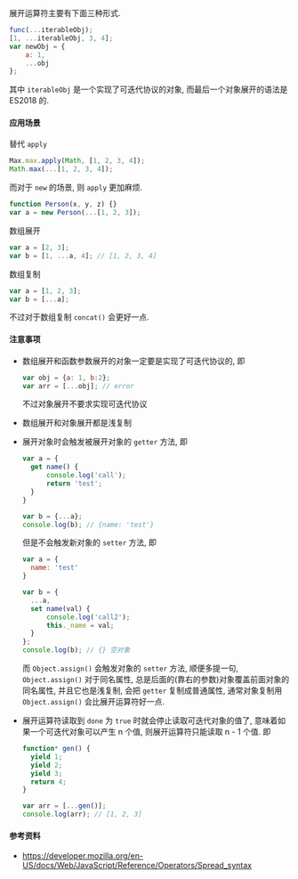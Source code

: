 展开运算符主要有下面三种形式.

```javascript
func(...iterableObj);
[1, ...iterableObj, 3, 4];
var newObj = {
    a: 1,
    ...obj
};
```

其中 `iterableObj` 是一个实现了可迭代协议的对象, 而最后一个对象展开的语法是 ES2018 的.



#### 应用场景

替代 `apply`

```javascript
Max.max.apply(Math, [1, 2, 3, 4]);
Math.max(...[1, 2, 3, 4]);
```

而对于 `new` 的场景, 则 `apply` 更加麻烦.

```javascript
function Person(x, y, z) {}
var a = new Person(...[1, 2, 3]);
```

数组展开

```javascript
var a = [2, 3];
var b = [1, ...a, 4]; // [1, 2, 3, 4]
```

数组复制

```javascript
var a = [1, 2, 3];
var b = [...a];
```

不过对于数组复制 `concat()` 会更好一点.



#### 注意事项

* 数组展开和函数参数展开的对象一定要是实现了可迭代协议的, 即

  ```javascript
  var obj = {a: 1, b:2};
  var arr = [...obj]; // error
  ```

  不过对象展开不要求实现可迭代协议

* 数组展开和对象展开都是浅复制

* 展开对象时会触发被展开对象的 `getter` 方法, 即

  ```javascript
  var a = {
  	get name() {
  		console.log('call');
  		return 'test';
  	}
  }
  
  var b = {...a};
  console.log(b); // {name: 'test'}
  ```

  但是不会触发新对象的 `setter` 方法, 即

  ```javascript
  var a = {
  	name: 'test'
  }
  
  var b = {
  	...a,
  	set name(val) {
  		console.log('call2');
  		this._name = val;
  	}
  };
  console.log(b); // {} 空对象
  ```

  而 `Object.assign()` 会触发对象的 `setter` 方法, 顺便多提一句, `Object.assign()` 对于同名属性, 总是后面的(靠右的参数)对象覆盖前面对象的同名属性, 并且它也是浅复制, 会把 `getter` 复制成普通属性, 通常对象复制用 `Object.assign()` 会比展开运算符好一点.

* 展开运算符读取到 `done` 为 `true` 时就会停止读取可迭代对象的值了, 意味着如果一个可迭代对象可以产生 n 个值, 则展开运算符只能读取 n - 1 个值. 即

  ```javascript
  function* gen() {
  	yield 1;
  	yield 2;
  	yield 3;
  	return 4;
  }
  
  var arr = [...gen()];
  console.log(arr); // [1, 2, 3]
  ```

  



#### 参考资料

* https://developer.mozilla.org/en-US/docs/Web/JavaScript/Reference/Operators/Spread_syntax